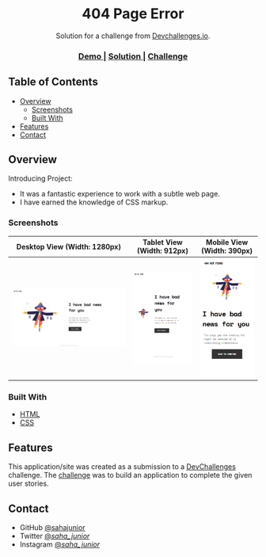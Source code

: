 <h1 align="center">404 Page Error</h1>

<div align="center">
   Solution for a challenge from  <a href="http://devchallenges.io" target="_blank">Devchallenges.io</a>.
</div>

<div align="center">
  <h3>
    <a href="https://error-404-sahajunior.netlify.app/" target="_blank">
      Demo
    </a>
    <span> | </span>
    <a href="https://devchallenges.io/solutions/YXUjoHdw44tm9ZO9yyyX" target="_blank">
      Solution
    </a>
    <span> | </span>
    <a href="https://devchallenges.io/challenges/wBunSb7FPrIepJZAg0sY" target="_blank">
      Challenge
    </a>
  </h3>
</div>

## Table of Contents

- [Overview](#overview)
  - [Screenshots](#screenshots)
  - [Built With](#built-with)
- [Features](#features)
- [Contact](#contact)

## Overview

Introducing Project:

- It was a fantastic experience to work with a subtle web page.
- I have earned the knowledge of CSS markup.

### Screenshots

| Desktop View (Width: 1280px)                             | Tablet View (Width: 912px)                                     | Mobile View (Width: 390px)                                     |
| -------------------------------------------------------- | -------------------------------------------------------------- | -------------------------------------------------------------- |
| ![Desktop View (1280px)](./Attachments/Desktop_View.PNG) | ![Surface Pro 7 View (912px)](./Attachments/Surface_Pro_7.PNG) | ![iPhone 12 Pro View (390px)](./Attachments/iPhone_12_Pro.PNG) |

### Built With

- [HTML](https://html.com/)
- [CSS](https://developer.mozilla.org/en-US/docs/Web/CSS)

## Features

This application/site was created as a submission to a [DevChallenges](https://devchallenges.io/challenges) challenge. The [challenge](https://devchallenges.io/challenges/wBunSb7FPrIepJZAg0sY) was to build an application to complete the given user stories.

## Contact

- GitHub [@sahajunior](https://github.com/sahajunior)
- Twitter [@_saha_junior_](https://twitter.com/_saha_junior_)
- Instagram [@_saha_junior_](https://instagram.com/_saha_junior_)
